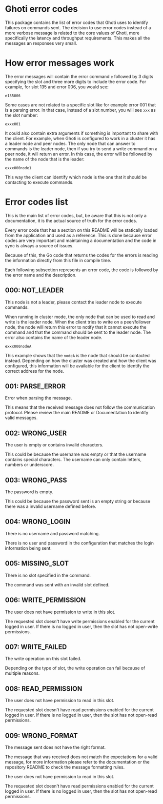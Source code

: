 # Ghoti error codes

This package contains the list of error codes that Ghoti uses to identify failures on commands sent.
The decision to use error codes instead of a more verbose message is related to the core values of Ghoti, more specifically the latency and throughput requirements. This makes all the messages an responses very small.

# How error messages work

The error messages will contain the error command `e` followed by 3 digits specifying the slot and three more digits to include the error code.
For example, for slot 135 and error 006, you would see:

```
e135006
```

Some cases are not related to a specific slot like for example error 001 that is a parsing error. In that case, instead of a slot number, you will see `xxx` as the slot number:

```
exxx001
```

It could also contain extra arguments if something is important to share with the client. 
For example, when Ghoti is configured to work in a cluster it has a leader node and peer nodes. The only node that can answer to commands is the leader node, then if you try to send a write command on a peer node, it will return an error.
In this case, the error will be followed by the name of the node that is the leader:

```
exxx000node1
```

This way the client can identify which node is the one that it should be contacting to execute commands.

# Error codes list

This is the main list of error codes, but, be aware that this is not only a documentation, it is the actual source of truth for the error codes.

Every error code that has a section on this README will be statically loaded from the application and used as a reference.
This is done because error codes are very important and maintaining a documentation and the code in sync is always a source of issues.

Because of this, the Go code that returns the codes for the errors is reading the information directly from this file in compile time.

Each following subsection represents an error code, the code is followed by the error name and the description.

## 000: NOT_LEADER

This node is not a leader, please contact the leader node to execute commands.

When running in cluster mode, the only node that can be used to read and write is the leader node.
When the client tries to write on a peer/follower node, the node will return this error to notify that it cannot execute the command and that the command should be sent to the leader node.
The error also contains the name of the leader node.

```
exxx000nodeA
```

This example shows that the `nodeA` is the node that should be contacted instead. Depending on how the cluster was created and how the client was configured, this information will be available for the client to identify the correct address for the node.

## 001: PARSE_ERROR

Error when parsing the message.

This means that the received message does not follow the communication protocol. Please review the main README or Documentation to identify valid messages.

## 002: WRONG_USER

The user is empty or contains invalid characters.

This could be because the username was empty or that the username contains special characters. The username can only contain letters, numbers or underscore.

## 003: WRONG_PASS

The password is empty.

This could be because the password sent is an empty string or because there was a invalid username defined before.

## 004: WRONG_LOGIN

There is no username and password matching.

There is no user and password in the configuration that matches the login information being sent.

## 005: MISSING_SLOT

There is no slot specified in the command.

The command was sent with an invalid slot defined.

## 006: WRITE_PERMISSION

The user does not have permission to write in this slot.

The requested slot doesn't have write permissions enabled for the current logged in user. If there is no logged in user, then the slot has not open-write permissions.

## 007: WRITE_FAILED

The write operation on this slot failed.

Depending on the type of slot, the write operation can fail because of multiple reasons.

## 008: READ_PERMISSION

The user does not have permission to read in this slot.

The requested slot doesn't have read permissions enabled for the current logged in user. If there is no logged in user, then the slot has not open-read permissions.

## 009: WRONG_FORMAT

The message sent does not have the right format.

The message that was received does not match the expectations for a valid message, for more information please refer to the documentation or the repository README to check the message formatting rules.

The user does not have permission to read in this slot.

The requested slot doesn't have read permissions enabled for the current logged in user. If there is no logged in user, then the slot has not open-read permissions.
